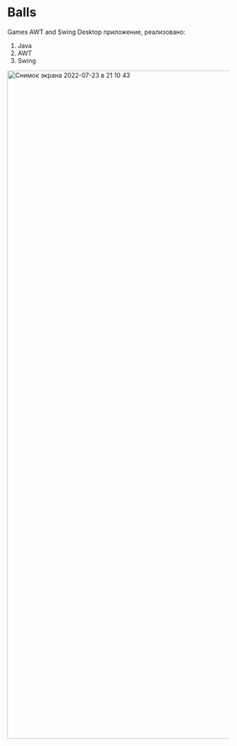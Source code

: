 # Balls
Games
AWT and Swing Desktop приложение, реализовано: 

1. Java
2. AWT
3. Swing

<img width="1512" alt="Снимок экрана 2022-07-23 в 21 10 43" src="https://user-images.githubusercontent.com/68070837/180617705-72055758-76ac-4bfd-b5e2-e541f7497afa.png">
